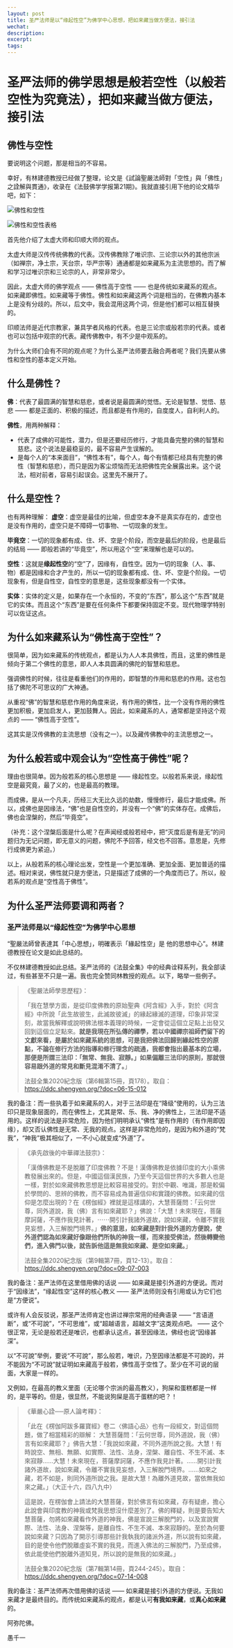 ```yaml
---
layout: post
title: 圣严法师是以“缘起性空”为佛学中心思想，把如来藏当做方便法，接引法
wechat: 
description: 
excerpt: 
tags:
---
```


# 圣严法师的佛学思想是般若空性（以般若空性为究竟法），把如来藏当做方便法，接引法

## 佛性与空性

要说明这个问题，那是相当的不容易。

幸好，有林建德教授已经做了整理，论文是《試論聖嚴法師對「空性」與「佛性」之詮解與貫通》，收录在《法鼓佛学学报第21期》。我就直接引用下他的论文精华吧，如下：

![佛性和空性](../images/2025-05-09-09-27-16.png)

![佛性和空性表格](../images/2025-05-09-09-36-24.png)

首先他介绍了太虚大师和印顺大师的观点。

太虚大师是汉传传统佛教的代表。汉传佛教除了唯识宗、三论宗以外的其他宗派（如禅宗，净土宗，天台宗，华严宗等）通通都是如来藏系为主流思想的。而了解和学习过唯识宗和三论宗的人，非常非常少。

因此，太虚大师的佛学观点 —— 佛性高于空性 —— 也是传统如来藏系的观点。如来藏即佛性。如来藏等于佛性。佛性和如来藏这两个词是相当的，在佛教内基本上是没有分歧的。所以，后文中，我会混用这两个词，但是他们都可以相互替换的。

印顺法师是近代宗教家，兼具学者风格的代表。也是三论宗或般若宗的代表。或者也可以包括中观宗的代表。藏传佛教中，有不少是中观系的。

为什么大师们会有不同的观点呢？为什么圣严法师要去融合两者呢？我们先要从佛性和空性的基本定义开始。

## 什么是佛性？

**佛**：代表了最圆满的智慧和慈悲，或者说是最圆满的觉悟。无论是智慧、觉悟、慈悲 —— 都是正面的、积极的描述，而且都是有作用的，自度度人，自利利人的。

**佛性**，用两种解释：
* 代表了成佛的可能性，潜力，但是还要经历修行，才能具备完整的佛的智慧和慈悲。这个说法是最稳妥的，最不容易产生误解的。
* 是每个人的“本来面目”，“佛性本有”，每个人，每个有情都已经具有完整的佛性（智慧和慈悲），而只是因为客尘烦恼而无法把佛性完全展露出来。这个说法，相对前者，容易引起误会。这里先不展开了。

## 什么是空性？

也有两种理解：
**虚空**：虚空是最佳的比喻，但虚空本身不是真实存在的，虚空也是没有作用的，虚空只是不障碍一切事物、一切现象的发生。

**毕竟空**：一切的现象都有成、住、坏、空是个阶段，而空是最后的阶段，也是最后的结局 —— 即般若讲的“毕竟空”，所以用这个“空”来理解也是可以的。

**空性**：这就是**缘起性空**的“空”了，因缘有，自性空。因为一切的现象（人、事、物）都是因缘和合才产生的，所以一切的现象都有成、住、坏、空是个阶段。一切现象有，但是自性空，自性空的意思是，这些现象都没有一个实体。

**实体**：实体的定义是，如果存在一个永恒的，不变的“东西”，那么这个“东西”就是它的实体。而且这个“东西”是要在任何条件下都要保持固定不变。现代物理学特别可以佐证这点。

## 为什么如来藏系认为“佛性高于空性”？

很简单，因为如来藏系的传统观点，都是认为人人本具佛性，而且，这里的佛性是倾向于第二个佛性的意思，即人人本具圆满的佛陀的智慧和慈悲。

强调佛性的时候，往往是看重他们的作用的，即智慧的作用和慈悲的作用。这也包括了佛陀不可思议的广大神通。

从重视“佛”的智慧和慈悲作用的角度来说，有作用的佛性，比一个没有作用的佛性更加积极，更加启发人，更加鼓舞人。因此，如来藏系的人，通常都是坚持这个观点的 —— “佛性高于空性”。

这其实是汉传佛教的主流思想（没有之一）。以及藏传佛教中的主流思想之一。

## 为什么般若或中观会认为“空性高于佛性”呢？

理由也很简单。因为般若系的核心思想是 —— 缘起性空。以般若系来说，缘起性空是最究竟，最了义的，也是最高的教理。

而成佛，是从一个凡夫，历经三大无比久远的劫数，慢慢修行，最后才能成佛。所以，成佛也是因缘法，“佛”也是自性空的，并没有一个“佛”的实体存在。成佛后，佛也会涅槃的，然后“毕竟空”。

（补充：这个涅槃后面是什么呢？在声闻经或般若经中，把“灭度后是有是无”的问题归为无记问题，即无意义的问题，佛陀不予回答，经文也不回答。意思是，先修行成佛更为紧迫。）

以上，从般若系的核心理论出发，空性是一个更加准确、更加全面、更加普适的描述。相对来说，佛性就只是方便法，只是描述了成佛的一个角度而已了。所以，般若系的观点是“空性高于佛性”。

## 为什么圣严法师要调和两者？

### 圣严法师是以“缘起性空”为佛学中心思想

“聖嚴法師曾表達其「中心思想」，明確表示「緣起性空」是 他的思想中心”。林建德教授在论文是如此总结的。

不仅林建德教授如此总结。圣严法师的《法鼓全集》中的经典诠释系列，我全部读过，有些甚至不只是一遍。我也完全赞同林教授的观点。以下，略举一些例子。

>《聖嚴法師學思歷程》：
>
>「我在慧學方面，是從印度佛教的原始聖典《阿含經》入手，對於《阿含經》中所說「此生故彼生，此滅故彼滅」的緣起緣滅的道理，印象非常深刻，故當我解釋或說明佛法根本義理的時候，一定會從這個立足點上出發又回到這個立足點來。**就是我現在所弘傳的禪學，若以中國禪宗祖師們留下的文獻來看，是屬於如來藏系統的思想，可是我把佛法回歸到緣起性空的原點，不論在修行方法的指導和修行理念的疏通，我都會指出最基本的立場，那便是所謂三法印：「無常、無我、寂靜。」如果偏離三法印的原則，那就很容易跟外道的常見和斷見混淆不清了。**」
>
> 法鼓全集2020紀念版（第6輯第15冊，頁178）。取自：https://ddc.shengyen.org/?doc=06-15-012

我的备注：而一些执着于如来藏系的人，对于三法印是在“降级”使用的，认为三法印只是现象层面的，而在佛性上，尤其是常、乐、我、净的佛性上，三法印是不适用的。这样的说法是非常危险，因为他们明明承认“佛性”是有作用的（有作用即因缘），却又否认佛性是无常、无我的观点。这样是非常危险的，是因为和外道的“梵我”，“神我”极其相似了，一不小心就变成“外道”了。


>《承先啟後的中華禪法鼓宗》：
>
>「漢傳佛教是不是脫離了印度佛教？不是！漢傳佛教是依據印度的大小乘佛教發展出來的。但是，中國這個漢民族，乃至今天這個世界的大多數人也是一樣，對於如來藏佛教思想是比較容易接受的。對於中觀、唯識，那是較偏於學問的、思辨的佛教，而不容易成為普遍信仰和實踐的佛教。如來藏的信仰是怎麼出現的？在《楞伽經》裡就是這樣講的，大慧菩薩問：「云何世尊，同外道說，我（佛）言有如來藏耶？」佛說：「大慧！未來現在，菩薩摩訶薩，不應作我見計著，⋯⋯開引計我諸外道故，說如來藏，令離不實我見妄想，入三解脫門境界。」**佛的意思，如來藏是對計我外道的方便說，使外道們認為如來藏好像跟他們所執的神我一樣，而來接受佛法，然後轉變他們，進入佛門以後，就告訴他這是無我如來藏、是空如來藏。**」
> 
> 法鼓全集2020紀念版（第9輯第7冊，頁12-13）。取自：https://ddc.shengyen.org/?doc=09-07-003


我的备注：圣严法师在这里借用佛的话说 —— 如来藏是接引外道的方便说。而对于“因缘法”，“缘起性空”这样的核心教义 —— 圣严法师则没有引用或认为它们也是“方便说”。

或许有人会反驳说，那圣严法师肯定也讲过禅宗常用的经典语录 —— “言语道断”，或“不可說”，“不可思维”，或“超越语言，超越文字”这类观点吧。 —— 这个很正常，无论是般若还是唯识，也都承认这点，甚至因缘法，佛经也说“因缘甚深”。

以“不可說”举例，要说“不可說”，那么般若，唯识，乃至因缘法都是不可說的，并不能因为“不可說”就证明如来藏高于般若，佛性高于空性了。至少在不可说的层面，大家是一样的。

又例如，在最高的教义里面（无论哪个宗派的最高教义），狗屎和蛋糕都是一样的，是平等的。但是，很显然，不能说狗屎是高于蛋糕的吧？！


> 《華嚴心詮──原人論考釋》：
> 
>「此在《楞伽阿跋多羅寶經》卷二〈佛語心品〉也有一段經文，對這個問題，做了相當精彩的辯解： 大慧菩薩問：「云何世尊，同外道說，我（佛）言有如來藏耶？」佛告大慧：「我說如來藏，不同外道所說之我。大慧！有時說空、無相、無願、如實際、法性、法身，涅槃、離自性、不生不滅、本來寂靜……大慧！未來現在，菩薩摩訶薩，不應作我見計著。……開引計我諸外道故，說如來藏，令離不實我見妄想，入三解脫門境界。……如來之藏，若不如是，則同外道所說之我。是故大慧！為離外道見故，當依無我如來之藏。」（大正十六，四八九中）
> 
> 這是說，在楞伽會上請法的大慧菩薩，對於佛言有如來藏，存有疑慮，擔心此說會與印度教的神我或梵我思想沒什麼差別了。佛的釋疑，則是要告知大慧菩薩，勿將如來藏看作外道的神我，佛是宣說三解脫門的，以及宣說實際、法性、法身、涅槃等，是離自性、不生不滅、本來寂靜的。至於為何要說如來藏？只因為了開示引導那些計我執我的諸派外道，所以說有如來藏，目的是使令他們脫離虛妄不實的我見，而進入佛法的三解脫門，乃至成佛，依此能使他們脫離外道知見，所以說的是無我的如來藏。」
> 
> 法鼓全集2020紀念版（第7輯第14冊，頁244-245）。取自：https://ddc.shengyen.org/?doc=07-14-008

我的备注：圣严法师再次借用佛的话说 —— 如来藏是接引外道的方便说。无我如来藏才是最终目的。而传统如来藏系的观点，都是认可**有我如来藏**，或**真心如来藏**的。



阿弥陀佛。

愚千一


